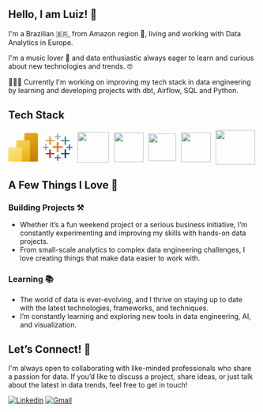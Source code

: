 ## Hello, I am Luiz! 🤘

I'm a Brazilian 🇧🇷, from Amazon region 🌳, living and working with Data Analytics in Europe. 

I'm a music lover 🎸 and data enthusiastic always eager to learn and curious about new technologies and trends. 🤓

👨🏻‍💻 Currently I'm working on improving my tech stack in data engineering by learning and developing projects with dbt, Airflow, SQL and Python.

## Tech Stack
<div style="display: flex; align-items: center; justify-content: left; gap: 10px;">
  <img src="assets/pbi_icon.svg" width="60" height="58" />
  <img src="assets/tbw_icon.png" width="60" height="56" />
  <img src="https://cdn.jsdelivr.net/gh/devicons/devicon@latest/icons/python/python-original.svg" width="64" height="62" />
  <img src="https://cdn.jsdelivr.net/gh/devicons/devicon@latest/icons/azuresqldatabase/azuresqldatabase-original.svg" width="60" height="60" />
  <img src="https://cdn.jsdelivr.net/gh/devicons/devicon@latest/icons/apacheairflow/apacheairflow-original.svg" width="56" height="56" />
  <img src="https://cdn.jsdelivr.net/gh/devicons/devicon@latest/icons/git/git-original.svg" width="60" height="60" />
  <img src="https://cdn.jsdelivr.net/gh/devicons/devicon@latest/icons/docker/docker-original.svg" width="80" height="70" />
</div>



## A Few Things I Love 🫶

### Building Projects ⚒️
- Whether it’s a fun weekend project or a serious business initiative, I’m constantly experimenting and improving my skills with hands-on data projects. 
- From small-scale analytics to complex data engineering challenges, I love creating things that make data easier to work with.

### Learning 📚
- The world of data is ever-evolving, and I thrive on staying up to date with the latest technologies, frameworks, and techniques. 
- I’m constantly learning and exploring new tools in data engineering, AI, and visualization.

## Let’s Connect! 🚀
I'm always open to collaborating with like-minded professionals who share a passion for data. If you’d like to discuss a project, share ideas, or just talk about the latest in data trends, feel free to get in touch!

[![Linkedin](https://img.shields.io/badge/LinkedIn-0077B5?style=for-the-badge&logo=linkedin&logoColor=white)](https://www.linkedin.com/in/lamorasjr/)
[![Gmail](https://img.shields.io/badge/Gmail-D14836?style=for-the-badge&logo=gmail&logoColor=white)](mailto:lamorasjr@gmail.com)
